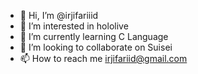 - 👋 Hi, I’m @irjifariiid
- 👀 I’m interested in hololive
- 🌱 I’m currently learning C Language
- 💞️ I’m looking to collaborate on Suisei
- 📫 How to reach me irjifariid@gmail.com

<!---
irjifariiid/irjifariiid is a ✨ special ✨ repository because its `README.md` (this file) appears on your GitHub profile.
You can click the Preview link to take a look at your changes.
--->
